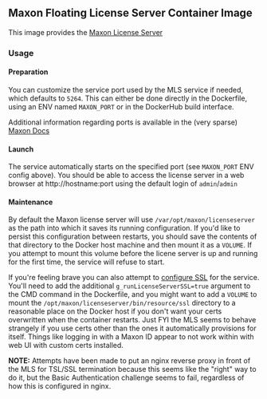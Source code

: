 Maxon Floating License Server Container Image
-----------------------------------------------

This image provides the [Maxon License Server](https://www.maxon.net/en-us/try/)

### Usage
#### Preparation
You can customize the service port used by the MLS service if needed, which defaults to `5264`. This can either be done directly in the Dockerfile, using an ENV named `MAXON_PORT` or in the DockerHub build interface.

Additional information regarding ports is available in the (very sparse) [Maxon Docs](https://support.maxon.net/kb/faq.php?id=54?id=54&lang=en-US)

#### Launch
The service automatically starts on the specified port (see `MAXON_PORT` ENV config above). You should be able to access the license server in a web browser at http://hostname:port using the default login of `admin`/`admin`

#### Maintenance
By default the Maxon license server will use `/var/opt/maxon/licenseserver` as the path into which it saves its running configuration. If you'd like to persist this configuration between restarts, you should save the contents of that directory to the Docker host machine and then mount it as a `VOLUME`. If you attempt to mount this volume before the licene server is up and running for the first time, the service will refuse to start.

If you're feeling brave you can also attempt to [configure SSL](https://support.maxon.net/kb/faq.php?id=56) for the service. You'll need to add the additional `g_runLicenseServerSSL=true` argument to the CMD command in the Dockerfile, and you might want to add a `VOLUME` to mount the `/opt/maxon/licenseserver/bin/resource/ssl` directory to a reasonable place on the Docker host if you don't want your certs overwritten when the container restarts. Just FYI the MLS seems to behave strangely if you use certs other than the ones it automatically provisions for itself. Things like logging in with a Maxon ID appear to not work within with web UI with custom certs installed.

**NOTE:** Attempts have been made to put an nginx reverse proxy in front of the MLS for TSL/SSL termination because this seems like the "right" way to do it, but the Basic Authentication challenge seems to fail, regardless of how this is configured in nginx.
